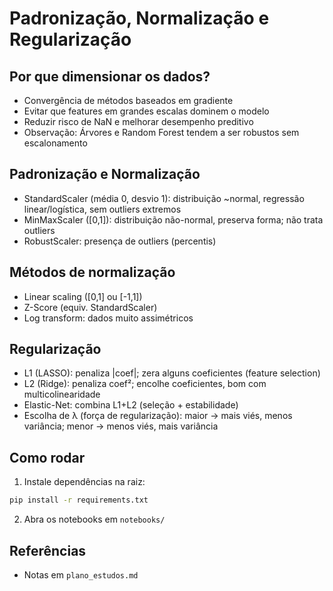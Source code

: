 # Padronização, Normalização e Regularização

## Por que dimensionar os dados?
- Convergência de métodos baseados em gradiente
- Evitar que features em grandes escalas dominem o modelo
- Reduzir risco de NaN e melhorar desempenho preditivo
- Observação: Árvores e Random Forest tendem a ser robustos sem escalonamento

## Padronização e Normalização
- StandardScaler (média 0, desvio 1): distribuição ~normal, regressão linear/logística, sem outliers extremos
- MinMaxScaler ([0,1]): distribuição não-normal, preserva forma; não trata outliers
- RobustScaler: presença de outliers (percentis)

## Métodos de normalização
- Linear scaling ([0,1] ou [-1,1])
- Z-Score (equiv. StandardScaler)
- Log transform: dados muito assimétricos

## Regularização
- L1 (LASSO): penaliza |coef|; zera alguns coeficientes (feature selection)
- L2 (Ridge): penaliza coef²; encolhe coeficientes, bom com multicolinearidade
- Elastic-Net: combina L1+L2 (seleção + estabilidade)
- Escolha de λ (força de regularização): maior → mais viés, menos variância; menor → menos viés, mais variância

## Como rodar
1) Instale dependências na raiz:
```bash
pip install -r requirements.txt
```
2) Abra os notebooks em `notebooks/`

## Referências
- Notas em `plano_estudos.md`
